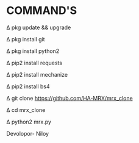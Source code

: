 # COMMAND'S

∆ pkg update && upgrade

∆ pkg install git

∆ pkg install python2

∆ pip2 install requests

∆ pip2 install mechanize

∆ pip2 install bs4

∆ git clone https://github.com/HA-MRX/mrx_clone

∆ cd mrx_clone

∆ python2 mrx.py


Devolopor- Niloy

